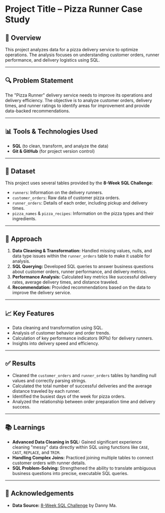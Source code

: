 # Project Title – Pizza Runner Case Study

## 📌 Overview
This project analyzes data for a pizza delivery service to optimize operations. The analysis focuses on understanding customer orders, runner performance, and delivery logistics using SQL.

---

## 🔍 Problem Statement
The "Pizza Runner" delivery service needs to improve its operations and delivery efficiency. The objective is to analyze customer orders, delivery times, and runner ratings to identify areas for improvement and provide data-backed recommendations.

---

## 📊 Tools & Technologies Used
- **SQL** (to clean, transform, and analyze the data)
- **Git & GitHub** (for project version control)

---

## 📁 Dataset
This project uses several tables provided by the **8-Week SQL Challenge**:
- `runners`: Information on the delivery runners.
- `customer_orders`: Raw data of customer pizza orders.
- `runner_orders`: Details of each order, including pickup and delivery times.
- `pizza_names` & `pizza_recipes`: Information on the pizza types and their ingredients.

---

## 🧠 Approach
1. **Data Cleaning & Transformation:** Handled missing values, nulls, and data type issues within the `runner_orders` table to make it usable for analysis.
2. **SQL Querying:** Developed SQL queries to answer business questions about customer orders, runner performance, and delivery metrics.
3. **Performance Analysis:** Calculated key metrics like successful delivery rates, average delivery times, and distance traveled.
4. **Recommendation:** Provided recommendations based on the data to improve the delivery service.

---

## 📈 Key Features
- Data cleaning and transformation using SQL.
- Analysis of customer behavior and order trends.
- Calculation of key performance indicators (KPIs) for delivery runners.
- Insights into delivery speed and efficiency.

---

## ✅ Results
- Cleaned the `customer_orders` and `runner_orders` tables by handling null values and correctly parsing strings.
- Calculated the total number of successful deliveries and the average distance traveled by each runner.
- Identified the busiest days of the week for pizza orders.
- Analyzed the relationship between order preparation time and delivery success.

---

## 📚 Learnings
- **Advanced Data Cleaning in SQL:** Gained significant experience cleaning "messy" data directly within SQL using functions like `CASE`, `CAST`, `REPLACE`, and `TRIM`.
- **Handling Complex Joins:** Practiced joining multiple tables to connect customer orders with runner details.
- **SQL Problem-Solving:** Strengthened the ability to translate ambiguous business questions into precise, executable SQL queries.

---

## 🤝 Acknowledgements
- **Data Source:** [8-Week SQL Challenge](https://8weeksqlchallenge.com/case-study-2/) by Danny Ma.